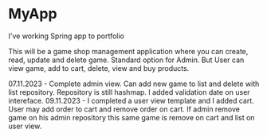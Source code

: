 # MyApp
I've working Spring app to portfolio

This will be a game shop management application where you can create, read, update and delete game. Standard option for Admin. But User can view game, add to cart, delete, view and buy products.

07.11.2023 - Complete admin view. Can add new game to list and delete with list repository. Repository is still hashmap. I added validation date on user intereface.
09.11.2023 - I completed a user view template and I added cart. User may add order to cart and remove order on cart. 
If admin remove game on his admin repository this same game is remove on cart and list on user view.   

